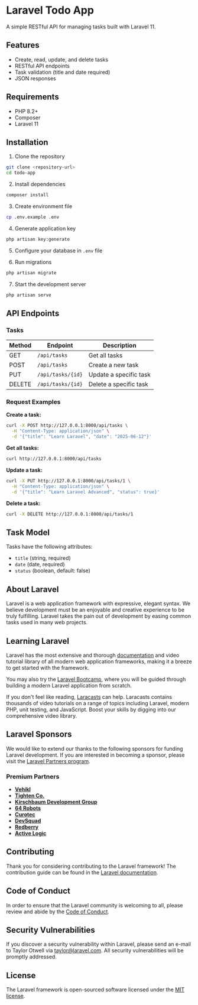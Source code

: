 # Laravel Todo App

A simple RESTful API for managing tasks built with Laravel 11.

## Features

- Create, read, update, and delete tasks
- RESTful API endpoints
- Task validation (title and date required)
- JSON responses

## Requirements

- PHP 8.2+
- Composer
- Laravel 11

## Installation

1. Clone the repository
```bash
git clone <repository-url>
cd todo-app
```

2. Install dependencies
```bash
composer install
```

3. Create environment file
```bash
cp .env.example .env
```

4. Generate application key
```bash
php artisan key:generate
```

5. Configure your database in `.env` file

6. Run migrations
```bash
php artisan migrate
```

7. Start the development server
```bash
php artisan serve
```

## API Endpoints

### Tasks

| Method | Endpoint | Description |
|--------|----------|-------------|
| GET | `/api/tasks` | Get all tasks |
| POST | `/api/tasks` | Create a new task |
| PUT | `/api/tasks/{id}` | Update a specific task |
| DELETE | `/api/tasks/{id}` | Delete a specific task |

### Request Examples

**Create a task:**
```bash
curl -X POST http://127.0.0.1:8000/api/tasks \
  -H "Content-Type: application/json" \
  -d '{"title": "Learn Laravel", "date": "2025-06-12"}'
```

**Get all tasks:**
```bash
curl http://127.0.0.1:8000/api/tasks
```

**Update a task:**
```bash
curl -X PUT http://127.0.0.1:8000/api/tasks/1 \
  -H "Content-Type: application/json" \
  -d '{"title": "Learn Laravel Advanced", "status": true}'
```

**Delete a task:**
```bash
curl -X DELETE http://127.0.0.1:8000/api/tasks/1
```

## Task Model

Tasks have the following attributes:
- `title` (string, required)
- `date` (date, required)
- `status` (boolean, default: false)

## About Laravel

Laravel is a web application framework with expressive, elegant syntax. We believe development must be an enjoyable and creative experience to be truly fulfilling. Laravel takes the pain out of development by easing common tasks used in many web projects.

## Learning Laravel

Laravel has the most extensive and thorough [documentation](https://laravel.com/docs) and video tutorial library of all modern web application frameworks, making it a breeze to get started with the framework.

You may also try the [Laravel Bootcamp](https://bootcamp.laravel.com), where you will be guided through building a modern Laravel application from scratch.

If you don't feel like reading, [Laracasts](https://laracasts.com) can help. Laracasts contains thousands of video tutorials on a range of topics including Laravel, modern PHP, unit testing, and JavaScript. Boost your skills by digging into our comprehensive video library.

## Laravel Sponsors

We would like to extend our thanks to the following sponsors for funding Laravel development. If you are interested in becoming a sponsor, please visit the [Laravel Partners program](https://partners.laravel.com).

### Premium Partners

- **[Vehikl](https://vehikl.com)**
- **[Tighten Co.](https://tighten.co)**
- **[Kirschbaum Development Group](https://kirschbaumdevelopment.com)**
- **[64 Robots](https://64robots.com)**
- **[Curotec](https://www.curotec.com/services/technologies/laravel)**
- **[DevSquad](https://devsquad.com/hire-laravel-developers)**
- **[Redberry](https://redberry.international/laravel-development)**
- **[Active Logic](https://activelogic.com)**

## Contributing

Thank you for considering contributing to the Laravel framework! The contribution guide can be found in the [Laravel documentation](https://laravel.com/docs/contributions).

## Code of Conduct

In order to ensure that the Laravel community is welcoming to all, please review and abide by the [Code of Conduct](https://laravel.com/docs/contributions#code-of-conduct).

## Security Vulnerabilities

If you discover a security vulnerability within Laravel, please send an e-mail to Taylor Otwell via [taylor@laravel.com](mailto:taylor@laravel.com). All security vulnerabilities will be promptly addressed.

## License

The Laravel framework is open-sourced software licensed under the [MIT license](https://opensource.org/licenses/MIT).
